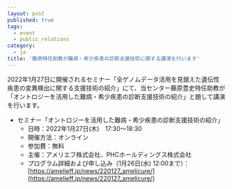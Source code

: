 ```yaml
---
layout: post
published: true
tags:
  - event
  - public_relations
category:
  - ja
title: '藤原特任助教が難病・希少疾患の診断支援技術に関する講演を行います'
---
```

2022年1月27日に開催されるセミナー「全ゲノムデータ活用を見据えた遺伝性疾患の変異検出に関する支援技術の紹介」にて、当センター藤原豊史特任助教が「オントロジーを活用した難病・希少疾患の診断支援技術の紹介」と題して講演を行います。

- セミナー「オントロジーを活用した難病・希少疾患の診断支援技術の紹介」
  - 日時：2022年1月27日(木)　17:30〜18:30
  - 開催方法：オンライン
  - 参加費：無料
  - 主催：アメリエフ株式会社、PHCホールディングス株式会社
  - プログラム詳細および申し込み（1月26日(水) 12:00まで）：[https://amelieff.jp/news/220127_amelicure/](https://amelieff.jp/news/220127_amelicure/)
